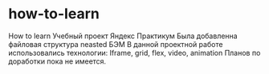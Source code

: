 # how-to-learn
How to learn
Учебный проект Яндекс Практикум
Была добавленна файловая структура neasted БЭМ
В данной проектной работе использовались технологии: Iframe, grid, flex, video, animation
Планов по доработки пока не имеется.
